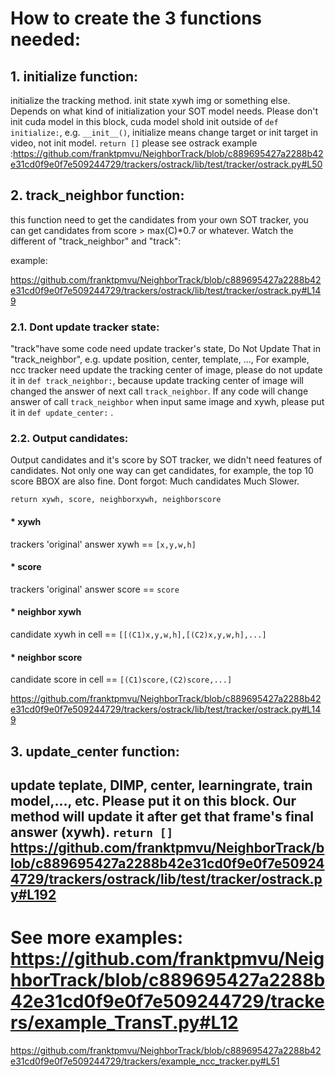 # How to create the 3 functions needed:

## 1.    initialize function:
initialize the tracking method. init state xywh img or something else.
Depends on what kind of initialization your SOT model needs. Please don't init cuda model in this block,
cuda model shold init outside of `def initialize:`, e.g. `__init__()`,
initialize means change target or init target in video, not init model.
`return []`
please see ostrack example :https://github.com/franktpmvu/NeighborTrack/blob/c889695427a2288b42e31cd0f9e0f7e509244729/trackers/ostrack/lib/test/tracker/ostrack.py#L50

## 2.    track_neighbor function:
this function need to get the candidates from your own SOT tracker,
you can get candidates from score > max(C)*0.7 or whatever.
Watch the different of "track_neighbor" and "track":

example:

https://github.com/franktpmvu/NeighborTrack/blob/c889695427a2288b42e31cd0f9e0f7e509244729/trackers/ostrack/lib/test/tracker/ostrack.py#L149

### 2.1. Dont update tracker state:

"track"have some code need update tracker's state,
Do Not Update That in "track_neighbor", e.g. update position, center, template, ...,
For example, ncc tracker need update the tracking center of image,
please do not update it in `def track_neighbor:`,
because update tracking center of image will changed the answer of next call `track_neighbor`.
If any code will change answer of call `track_neighbor` when input same image and xywh,
please put it in `def update_center:` .

### 2.2. Output candidates:

Output candidates and it's score by SOT tracker, we didn't need features of candidates.
Not only one way can get candidates, for example, the top 10 score BBOX are also fine.
Dont forgot: Much candidates Much Slower. 
 

`return xywh, score, neighborxywh, neighborscore`
#### * xywh 
trackers 'original' answer xywh == `[x,y,w,h]`
#### * score 
trackers 'original' answer score == `score`
#### * neighbor xywh
candidate xywh in cell == `[[(C1)x,y,w,h],[(C2)x,y,w,h],...]`
#### * neighbor score
candidate score in cell == `[(C1)score,(C2)score,...]`

https://github.com/franktpmvu/NeighborTrack/blob/c889695427a2288b42e31cd0f9e0f7e509244729/trackers/ostrack/lib/test/tracker/ostrack.py#L149

## 3. update_center function:
update teplate, DIMP, center, learningrate, train model,..., etc.
Please put it on this block.
Our method will update it after get that frame's final answer (xywh).
`return []`
https://github.com/franktpmvu/NeighborTrack/blob/c889695427a2288b42e31cd0f9e0f7e509244729/trackers/ostrack/lib/test/tracker/ostrack.py#L192
---------------------------------------
# See more examples: https://github.com/franktpmvu/NeighborTrack/blob/c889695427a2288b42e31cd0f9e0f7e509244729/trackers/example_TransT.py#L12
https://github.com/franktpmvu/NeighborTrack/blob/c889695427a2288b42e31cd0f9e0f7e509244729/trackers/example_ncc_tracker.py#L51
